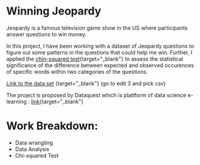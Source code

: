 # Winning Jeopardy

Jeopardy is a famous television game show in the US where participants answer questions to win money.

In this project, I have been working with a dataset of Jeopardy questions to figure out some patterns in the questions that could help me win. 
Further, I applied the [chin-squared test](https://en.wikipedia.org/wiki/Chi-squared_test){target="_blank"} to assess the statistical significance of the difference between expected and observed occurences of specific words within two categories of the questions.

[Link to the data set](https://www.reddit.com/r/datasets/comments/1uyd0t/200000_jeopardy_questions_in_a_json_file/)  {target="_blank"} (go to edit 3 and pick csv)

The project is proposed by Dataquest which is plattform of data science e-learning : [link](https://www.dataquest.io/){target="_blank"} 

# Work Breakdown:

- Data wrangling
- Data Analysis
- Chi-squared Test 

